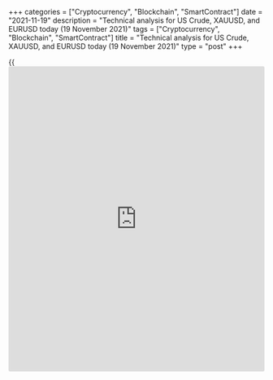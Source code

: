 +++
categories = ["Cryptocurrency", "Blockchain", "SmartContract"]
date = "2021-11-19"
description = "Technical analysis for US Crude, XAUUSD, and EURUSD today (19 November 2021)"
tags = ["Cryptocurrency", "Blockchain", "SmartContract"]
title = "Technical analysis for US Crude, XAUUSD, and EURUSD today (19 November 2021)"
type = "post"
+++

{{<iframe id="large-banner" src="https://www.bounty.group/#slide=1.0" width="100%" height="600" scrolling="no" style="border: 0px solid rgb(216, 221, 230); border-radius: 3px;">}}

2021-11-19

2021-11-19

Short-term analysis for oil, gold, and EURUSD for 19.11.2021Alex
Rodionov

I welcome my fellow traders! I have made a price forecast for US Crude,
XAUUSD, and EURUSD using a combination of margin zones methodology and
technical analysis. Based on the market analysis, I suggest entry
signals for intraday traders.

Gold continues to trade in a short-term downtrend with a target in the
lower Target Zone.

The article covers the following subjects:

## Oil price forecast for today: USCrude analysis

The oil correction started yesterday. As part of the correction, the
Additional Zone 77.75 - 77.63 was broken out, and the Intermediary Zone
79.16 - 78.90 was reached. Now the price is testing the Intermediary
Zone — the trend border. If this zone is held and a sell pattern is
formed, sell oil with the first target at November 18 low. The second
target for sales will be the Gold Zone 75.93 - 75.67.

If the IZ is broken out upside and the price closes higher at the US
trading session, then the short-term trend will reverse up. In this
case, enter oil purchases. The target for purchases will be the upper
Target Zone 81.96 - 81.45.

### [USCrude][1] trading ideas for today:

Sell according to the pattern in Intermediary Zone 79.47 - 79.22.
TakeProfit: 76.42, Gold Zone 75.93 - 75.67. StopLoss: according to the
pattern rules.

* * *

## Gold price forecast for today: XAUUSD analysis

Gold continues to trade in a short-term downtrend with a target in the
lower Target Zone of 1839 - 1835. The price is now in the zone of
favorable sell prices 1870 - 1858. I recommend considering short trades
in this zone with the first target at November 16 low and the second
target in the Target Zone.

If today or tomorrow the price breaks out the range upside and breaks
out level 1870, then the short-term trend will reverse up. In this case,
expect the price to reach the upper Target Zone 1890 - 1887 and wait for
the update of the November 16 high.

### [XAUUSD][2] trading ideas for today:

Sell according to the pattern in the zone of 1870 - 1858. TakeProfit:
1850, Target Zone 1839 - 1836. StopLoss: according to the pattern rules.

* * *

## Euro/Dollar forecast for today: EURUSD analysis

Yesterday the euro broke out the Intermediary Zone 1.1360 - 1.1351. The
short-term trend has reversed up. Now the upper Target Zone 1.1457 -
1.1439 serves as the target for purchases.

At the moment, the pair is correcting down and testing the broken out
Intermediary Zone. The zone of favorable prices for purchases is
slightly lower, namely in the Additional Zone 1.1330 - 1.1325. If the AZ
is broken out downside, expect the price in ​​the Intermediary Zone
1.1286 - 1.1277. The IZ serves as the border of a new uptrend.

Today traders should pay attention to the euro purchases according to
the pattern at strong support levels.

### [EURUSD][3] trading ideas for today:

Buy according to the pattern in Additional Zone 1.1330 - 1.1325.
TakeProfit: Target Zone 1.1457 - 1.1439. StopLoss: according to the
pattern rules.

* * *

P.S. Did you like my article? Share it in social networks: it will be
the best “thank you" :)

Ask me questions and comment below. I’ll be glad to answer your
questions and give necessary explanations.

 **Useful links:**

  * I recommend trying to trade with a reliable broker [here][4]. The system allows you to trade by yourself or copy successful traders from all across the globe.
  * Use my promo-code BLOG for getting deposit bonus 50% on LiteForex platform. Just enter this code in the appropriate field while [depositing][5] your trading account.
  * Telegram chat for traders: <t.me/liteforexengchat>. We are sharing the signals and trading experience
  * Telegram channel with high-quality analytics, Forex reviews, training articles, and other useful things for traders <t.me/liteforex>

## Price chart of XAUUSD in real time mode

The content of this article reflects the author’s opinion and does not
necessarily reflect the official position of LiteForex. The material
published on this page is provided for informational purposes only and
should not be considered as the provision of investment advice for the
purposes of Directive 2004/39/EC.

Rate this article:

{{value}}

( {{count}} {{title}} )

   1. my.liteforex.com/trading?type=oil
   2. my.liteforex.com/trading/chart?symbol=XAUUSD
   3. my.liteforex.com/trading/chart?symbol=EURUSD
   4. my.liteforex.com/?category=analysts-opinions&slug=short-term-analysis-for-oil-gold-and-eurusd-for-19112021&openPopup=%2Fregistration%2Fpopup&utm_source=blog&utm_medium=article&utm_campaign=bonus
   5. my.liteforex.com/deposit/?category=analysts-opinions&slug=short-term-analysis-for-oil-gold-and-eurusd-for-19112021&promo_code=BLOG&utm_source=blog&utm_medium=article&utm_campaign=bonus